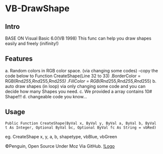 # VB-DrawShape

## Intro
BASE ON Visual Basic 6.0(VB 1998)
This func can help you draw shapes easily and freely (inifinity!)

## Features
a. Random colors in RGB color space. (via changing some codes)
-copy the code below to Function CreateShape(Line 32 to 33)
	.BorderColor = RGB(Rnd*255,Rnd*255,Rnd*255)
	.FillColor = RGB(Rnd*255,Rnd*255,Rnd*255)
b. auto draw shapes (in loop) via only changing some code and you can decide how many Shapes you need.
c. We provided a array contains 10# Shape!!!
d. changeable code you know...

## Usage
    Public Function CreateShape(ByVal x, ByVal y, ByVal a, ByVal b, ByVal t As Integer, Optional ByVal bc, Optional ByVal fc As String = vbRed)

eg. 
    CreateShape x, y, a, b, shapetype, vbBlue, vbGreen

©Penguin, Open Source Under Moz Via GitHub.
[!Logo](./GlacierElement.svg)